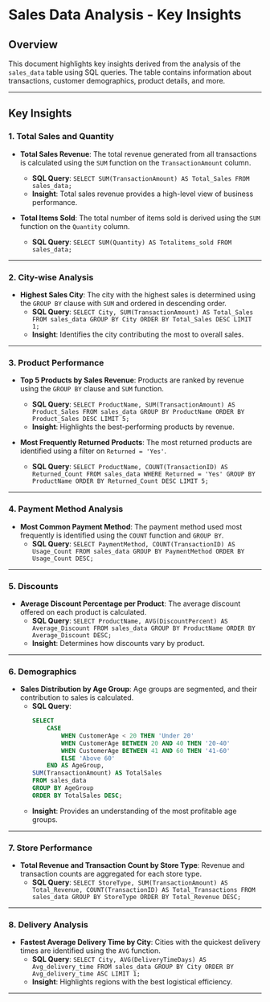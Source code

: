 # Sales Data Analysis - Key Insights

## Overview
This document highlights key insights derived from the analysis of the `sales_data` table using SQL queries. The table contains information about transactions, customer demographics, product details, and more.

---

## Key Insights

### **1. Total Sales and Quantity**
- **Total Sales Revenue**: The total revenue generated from all transactions is calculated using the `SUM` function on the `TransactionAmount` column.
  - **SQL Query**: `SELECT SUM(TransactionAmount) AS Total_Sales FROM sales_data;`
  - **Insight**: Total sales revenue provides a high-level view of business performance.

- **Total Items Sold**: The total number of items sold is derived using the `SUM` function on the `Quantity` column.
  - **SQL Query**: `SELECT SUM(Quantity) AS Totalitems_sold FROM sales_data;`

---

### **2. City-wise Analysis**
- **Highest Sales City**: The city with the highest sales is determined using the `GROUP BY` clause with `SUM` and ordered in descending order.
  - **SQL Query**: `SELECT City, SUM(TransactionAmount) AS Total_Sales FROM sales_data GROUP BY City ORDER BY Total_Sales DESC LIMIT 1;`
  - **Insight**: Identifies the city contributing the most to overall sales.

---

### **3. Product Performance**
- **Top 5 Products by Sales Revenue**: Products are ranked by revenue using the `GROUP BY` clause and `SUM` function.
  - **SQL Query**: `SELECT ProductName, SUM(TransactionAmount) AS Product_Sales FROM sales_data GROUP BY ProductName ORDER BY Product_Sales DESC LIMIT 5;`
  - **Insight**: Highlights the best-performing products by revenue.

- **Most Frequently Returned Products**: The most returned products are identified using a filter on `Returned = 'Yes'`.
  - **SQL Query**: `SELECT ProductName, COUNT(TransactionID) AS Returned_Count FROM sales_data WHERE Returned = 'Yes' GROUP BY ProductName ORDER BY Returned_Count DESC LIMIT 5;`

---

### **4. Payment Method Analysis**
- **Most Common Payment Method**: The payment method used most frequently is identified using the `COUNT` function and `GROUP BY`.
  - **SQL Query**: `SELECT PaymentMethod, COUNT(TransactionID) AS Usage_Count FROM sales_data GROUP BY PaymentMethod ORDER BY Usage_Count DESC;`

---

### **5. Discounts**
- **Average Discount Percentage per Product**: The average discount offered on each product is calculated.
  - **SQL Query**: `SELECT ProductName, AVG(DiscountPercent) AS Average_Discount FROM sales_data GROUP BY ProductName ORDER BY Average_Discount DESC;`
  - **Insight**: Determines how discounts vary by product.

---

### **6. Demographics**
- **Sales Distribution by Age Group**: Age groups are segmented, and their contribution to sales is calculated.
  - **SQL Query**: 
    ```sql
    SELECT 
        CASE 
            WHEN CustomerAge < 20 THEN 'Under 20'
            WHEN CustomerAge BETWEEN 20 AND 40 THEN '20-40'
            WHEN CustomerAge BETWEEN 41 AND 60 THEN '41-60'
            ELSE 'Above 60'
        END AS AgeGroup,
    SUM(TransactionAmount) AS TotalSales
    FROM sales_data
    GROUP BY AgeGroup
    ORDER BY TotalSales DESC;
    ```
  - **Insight**: Provides an understanding of the most profitable age groups.

---

### **7. Store Performance**
- **Total Revenue and Transaction Count by Store Type**: Revenue and transaction counts are aggregated for each store type.
  - **SQL Query**: `SELECT StoreType, SUM(TransactionAmount) AS Total_Revenue, COUNT(TransactionID) AS Total_Transactions FROM sales_data GROUP BY StoreType ORDER BY Total_Revenue DESC;`

---

### **8. Delivery Analysis**
- **Fastest Average Delivery Time by City**: Cities with the quickest delivery times are identified using the `AVG` function.
  - **SQL Query**: `SELECT City, AVG(DeliveryTimeDays) AS Avg_delivery_time FROM sales_data GROUP BY City ORDER BY Avg_delivery_time ASC LIMIT 1;`
  - **Insight**: Highlights regions with the best logistical efficiency.

---
